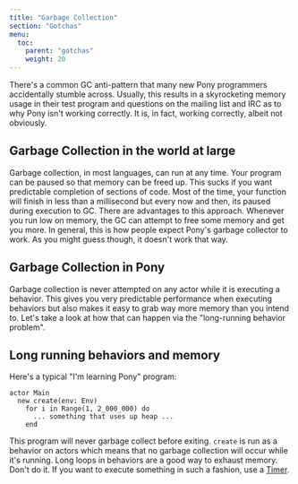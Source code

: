 ```yaml
---
title: "Garbage Collection"
section: "Gotchas"
menu:
  toc:
    parent: "gotchas"
    weight: 20
---
```


There's a common GC anti-pattern that many new Pony programmers accidentally stumble across. Usually, this results in a skyrocketing memory usage in their test program and questions on the mailing list and IRC as to why Pony isn't working correctly. It is, in fact, working correctly, albeit not obviously.

## Garbage Collection in the world at large

Garbage collection, in most languages, can run at any time. Your program can be paused so that memory can be freed up. This sucks if you want predictable completion of sections of code. Most of the time, your function will finish in less than a millisecond but every now and then, its paused during execution to GC. There are advantages to this approach. Whenever you run low on memory, the GC can attempt to free some memory and get you more. In general, this is how people expect Pony's garbage collector to work. As you might guess though, it doesn't work that way.

## Garbage Collection in Pony

Garbage collection is never attempted on any actor while it is executing a behavior. This gives you very predictable performance when executing behaviors but also makes it easy to grab way more memory than you intend to. Let's take a look at how that can happen via the "long-running behavior problem".

## Long running behaviors and memory

Here's a typical "I'm learning Pony" program:

```pony
actor Main
  new create(env: Env)
    for i in Range(1, 2_000_000) do
      ... something that uses up heap ... 
    end
```

This program will never garbage collect before exiting. `create` is run as a behavior on actors which means that no garbage collection will occur while it's running. Long loops in behaviors are a good way to exhaust memory. Don't do it. If you want to execute something in such a fashion, use a [Timer](http://stdlib.ponylang.org/time-Timer/).
